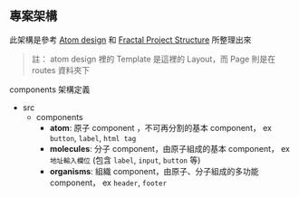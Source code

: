## 專案架構

此架構是參考 [Atom design](http://bradfrost.com/blog/post/atomic-web-design/) 和 [Fractal Project Structure](https://github.com/davezuko/react-redux-starter-kit/wiki/Fractal-Project-Structure) 所整理出來

> 註： atom design 裡的 Template 是這裡的 Layout，而 Page 則是在 routes 資料夾下

components 架構定義

- src
  - components
    - **atom**: 原子 component ，不可再分割的基本 component， ex `button`, `label`, `html tag`
    - **molecules**: 分子 component，由原子組成的基本 component， ex `地址輸入欄位` (包含 `label`, `input`, `button` 等)
    - **organisms**: 組織 component，由原子、分子組成的多功能 component， ex `header`, `footer`